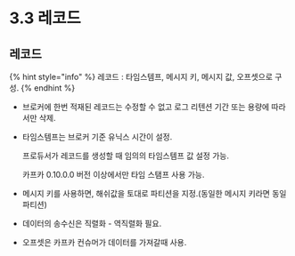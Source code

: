 # 3.3 레코드

## 레코드

{% hint style="info" %}
레코드 : 타임스템프, 메시지 키, 메시지 값, 오프셋으로 구성.
{% endhint %}

* 브로커에 한번 적재된 레코드는 수정할 수 없고 로그 리텐션 기간 또는 용량에 따라서만 삭제.
*   타임스템프는 브로커 기준 유닉스 시간이 설정.

    프로듀서가 레코드를 생성할 때 임의의 타임스템프 값 설정 가능.

    카프카 0.10.0.0 버전 이상에서만 타임 스탬프 사용 가능.
* 메시지 키를 사용하면, 해쉬값을 토대로 파티션을 지정.(동일한 메시지 키라면 동일 파티션)
* 데이터의 송수신은 직렬화 - 역직렬화 필요.
* 오프셋은 카프카 컨슈머가 데이터를 가져갈때 사용.

